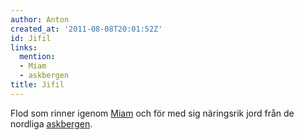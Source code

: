 ```yaml
---
author: Anton
created_at: '2011-08-08T20:01:52Z'
id: Jifil
links:
  mention:
  - Miam
  - askbergen
title: Jifil
---
```


Flod som rinner igenom [Miam] och för med sig näringsrik jord från de nordliga [askbergen].

  [Miam]: Miam
  [askbergen]: askbergen
